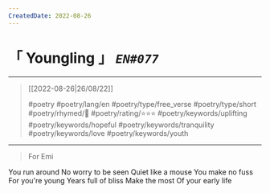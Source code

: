 ```yaml
---
CreatedDate: 2022-08-26
---
```

# &#12300; Youngling &#12301; *`EN#077`*

---

> [[2022-08-26|26/08/22]]
> 
> #poetry 
> #poetry/lang/en 
> #poetry/type/free_verse #poetry/type/short 
> #poetry/rhymed/🔴 
> #poetry/rating/⭐⭐⭐ 
> #poetry/keywords/uplifting #poetry/keywords/hopeful #poetry/keywords/tranquility #poetry/keywords/love #poetry/keywords/youth

---

> For Emi

You run around
No worry to be seen
Quiet like a mouse
You make no fuss 
For you're young
Years full of bliss
Make the most
Of your early life